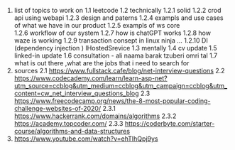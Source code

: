 1.  list of topics to work on 
    1.1 leetcode 
    1.2 technically 
        1.2.1 solid
        1.2.2 crod api using webapi
        1.2.3 design and paterns 
        1.2.4 exampls and use cases of what we have in our product 
        1.2.5 exampls of ws core  
        1.2.6 workflow of our system 
        1.2.7 how is chatGPT works 
        1.2.8 how waze is working 
        1.2.9 transaction consept in linux ninja ...
        1.2.10 DI (dependency injection ) IHostedSrevice
    1.3 mentally 
    1.4 cv update
    1.5 linked-in update
    1.6 consultation - ali naama barak tzuberi omri tal
    1.7 what is out there ,what are the jobs that i need to search for
2.  sources 
    2.1 https://www.fullstack.cafe/blog/net-interview-questions
    2.2 https://www.codecademy.com/learn/learn-asp-net?utm_source=ccblog&utm_medium=ccblog&utm_campaign=ccblog&utm_content=cw_net_interview_questions_blog
    2.3 https://www.freecodecamp.org/news/the-8-most-popular-coding-challenge-websites-of-2020/
    2.3.1 https://www.hackerrank.com/domains/algorithms
    2.3.2 https://academy.topcoder.com/
    2.3.3 https://coderbyte.com/starter-course/algorithms-and-data-structures
3.  https://www.youtube.com/watch?v=ehTIhQpj9ys



